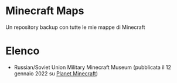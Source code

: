 # Minecraft Maps
Un repository backup con tutte le mie mappe di Minecraft

# Elenco
- Russian/Soviet Union Military Minecraft Museum (pubblicata il 12 gennaio 2022 su [Planet Minecraft](https://www.planetminecraft.com/project/russian-soviet-union-military-minecraft-museum/))
